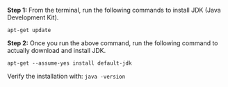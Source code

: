 **Step 1:** From the terminal, run the following commands to install JDK (Java Development Kit).

`apt-get update` 

**Step 2:** Once you run the above command, run the following command to actually download and install JDK.

`apt-get --assume-yes install default-jdk` 


Verify the installation with: `java -version`